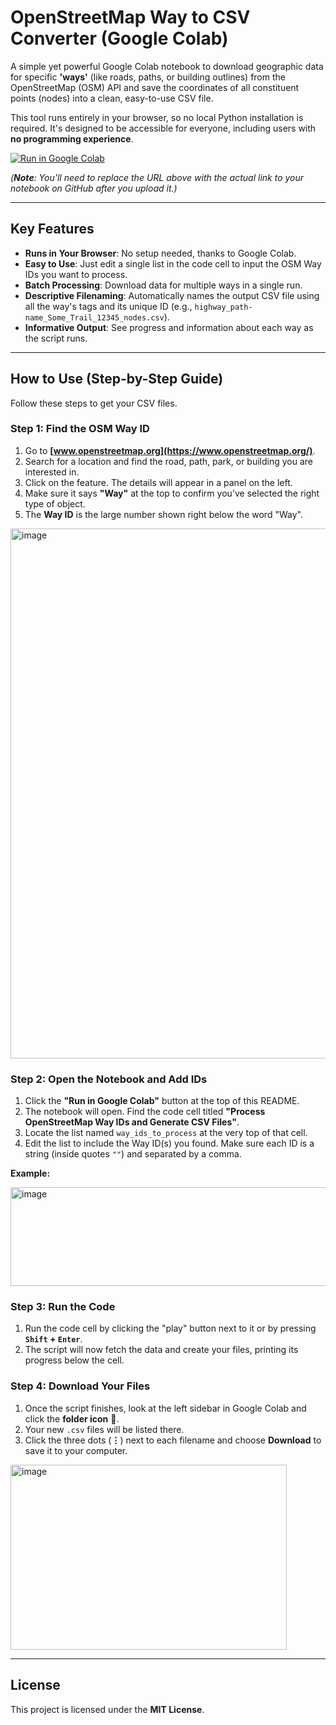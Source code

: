 # OpenStreetMap Way to CSV Converter (Google Colab)

A simple yet powerful Google Colab notebook to download geographic data for specific **'ways'** (like roads, paths, or building outlines) from the OpenStreetMap (OSM) API and save the coordinates of all constituent points (nodes) into a clean, easy-to-use CSV file.

This tool runs entirely in your browser, so no local Python installation is required. It's designed to be accessible for everyone, including users with **no programming experience**.

[![Run in Google Colab](https://colab.research.google.com/assets/colab-badge.svg)](https://colab.research.google.com/github/faliqadlan/OpenStreetMap-Way-to-CSV-Converter/blob/main/OSM_API_to_CSV_Converter.ipynb)

*(**Note**: You'll need to replace the URL above with the actual link to your notebook on GitHub after you upload it.)*

---

## Key Features

-   **Runs in Your Browser**: No setup needed, thanks to Google Colab.
-   **Easy to Use**: Just edit a single list in the code cell to input the OSM Way IDs you want to process.
-   **Batch Processing**: Download data for multiple ways in a single run.
-   **Descriptive Filenaming**: Automatically names the output CSV file using all the way's tags and its unique ID (e.g., `highway_path-name_Some_Trail_12345_nodes.csv`).
-   **Informative Output**: See progress and information about each way as the script runs.

---

## How to Use (Step-by-Step Guide)

Follow these steps to get your CSV files.

### Step 1: Find the OSM Way ID

1.  Go to **[www.openstreetmap.org](https://www.openstreetmap.org/)**.
2.  Search for a location and find the road, path, park, or building you are interested in.
3.  Click on the feature. The details will appear in a panel on the left.
4.  Make sure it says **"Way"** at the top to confirm you've selected the right type of object.
5.  The **Way ID** is the large number shown right below the word "Way".

<img width="1755" height="848" alt="image" src="https://github.com/user-attachments/assets/32693451-7908-4299-b62d-57bc8683bb95" />

### Step 2: Open the Notebook and Add IDs

1.  Click the **"Run in Google Colab"** button at the top of this README.
2.  The notebook will open. Find the code cell titled **"Process OpenStreetMap Way IDs and Generate CSV Files"**.
3.  Locate the list named `way_ids_to_process` at the very top of that cell.
4.  Edit the list to include the Way ID(s) you found. Make sure each ID is a string (inside quotes `""`) and separated by a comma.

**Example:**

<img width="607" height="158" alt="image" src="https://github.com/user-attachments/assets/bf69d0a6-62d8-4afb-a965-0ffc4d63167b" />

### Step 3: Run the Code

1.  Run the code cell by clicking the "play" button next to it or by pressing **`Shift` + `Enter`**.
2.  The script will now fetch the data and create your files, printing its progress below the cell.

### Step 4: Download Your Files

1.  Once the script finishes, look at the left sidebar in Google Colab and click the **folder icon** 📁.
2.  Your new `.csv` files will be listed there.
3.  Click the three dots (**⋮**) next to each filename and choose **Download** to save it to your computer.

<img width="442" height="296" alt="image" src="https://github.com/user-attachments/assets/0378ce8b-6d40-4026-b9b6-2e713180da59" />

---

## License

This project is licensed under the **MIT License**.
